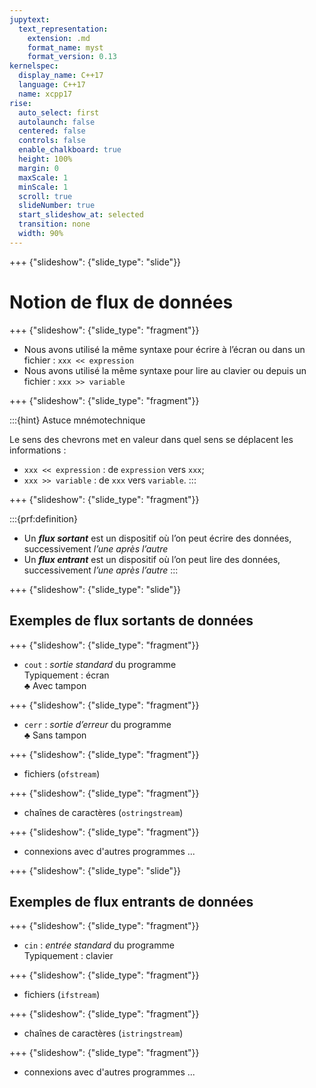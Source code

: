 ```yaml
---
jupytext:
  text_representation:
    extension: .md
    format_name: myst
    format_version: 0.13
kernelspec:
  display_name: C++17
  language: C++17
  name: xcpp17
rise:
  auto_select: first
  autolaunch: false
  centered: false
  controls: false
  enable_chalkboard: true
  height: 100%
  margin: 0
  maxScale: 1
  minScale: 1
  scroll: true
  slideNumber: true
  start_slideshow_at: selected
  transition: none
  width: 90%
---
```


+++ {"slideshow": {"slide_type": "slide"}}

# Notion de flux de données

+++ {"slideshow": {"slide_type": "fragment"}}

-   Nous avons utilisé la même syntaxe pour écrire à l’écran ou dans un
    fichier : `xxx << expression`
-   Nous avons utilisé la même syntaxe pour lire au clavier ou depuis un
    fichier : `xxx >> variable`

+++ {"slideshow": {"slide_type": "fragment"}}

:::{hint} Astuce mnémotechnique

Le sens des chevrons met en valeur dans quel sens
se déplacent les informations :
- `xxx << expression` : de `expression` vers `xxx`;
- `xxx >> variable` : de `xxx` vers `variable`.
:::

+++ {"slideshow": {"slide_type": "fragment"}}

:::{prf:definition}
-   Un *****flux sortant***** est un dispositif où l’on peut écrire des données, successivement *l’une après
    l’autre*
-   Un *****flux entrant***** est un dispositif où l’on peut lire des données, successivement *l’une après
    l’autre*
:::

+++ {"slideshow": {"slide_type": "slide"}}

## Exemples de flux sortants de données

+++ {"slideshow": {"slide_type": "fragment"}}

-   `cout` : *sortie standard* du programme  
    Typiquement : écran  
    ♣ Avec tampon

+++ {"slideshow": {"slide_type": "fragment"}}

-   `cerr` : *sortie d’erreur* du programme  
    ♣ Sans tampon

+++ {"slideshow": {"slide_type": "fragment"}}

-   fichiers (`ofstream`)

+++ {"slideshow": {"slide_type": "fragment"}}

-   chaînes de caractères (`ostringstream`)

+++ {"slideshow": {"slide_type": "fragment"}}

-   connexions avec d'autres programmes ...

+++ {"slideshow": {"slide_type": "slide"}}

## Exemples de flux entrants de données

+++ {"slideshow": {"slide_type": "fragment"}}

-   `cin` : *entrée standard* du programme  
    Typiquement : clavier

+++ {"slideshow": {"slide_type": "fragment"}}

-   fichiers (`ifstream`)

+++ {"slideshow": {"slide_type": "fragment"}}

-   chaînes de caractères (`istringstream`)

+++ {"slideshow": {"slide_type": "fragment"}}

-   connexions avec d'autres programmes ...

